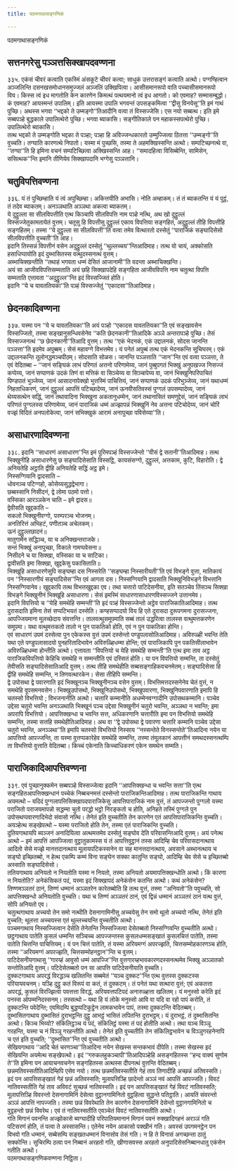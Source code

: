 ```yaml
---
title: पठमगाथासङ्गणिकं

---
```

पठमगाथासङ्गणिकं  


## सत्तनगरेसु पञ्ञत्तसिक्खापदवण्णना

३३५. एकंसं चीवरं कत्वाति एकस्मिं अंसकूटे चीवरं कत्वा; साधुकं उत्तरासङ्गं कत्वाति अत्थो। पग्गण्हित्वान अञ्जलिन्ति दसनखसमोधानसमुज्जलं अञ्जलिं उक्खिपित्वा। आसीसमानरूपो वाति पच्चासीसमानरूपो विय। किस्स त्वं इध मागतोति केन कारणेन किमत्थं पत्थयमानो त्वं इध आगतो। को एवमाह? सम्मासम्बुद्धो। कं एवमाह? आयस्मन्तं उपालिम्। इति आयस्मा उपालि भगवन्तं उपसङ्कमित्वा ‘‘द्वीसु विनयेसू’’ति इमं गाथं पुच्छि। अथस्स भगवा ‘‘भद्दको ते उम्मङ्गो’’तिआदीनि वत्वा तं विस्सज्जेसि। एस नयो सब्बत्थ। इति इमे सब्बपञ्हे बुद्धकाले उपालित्थेरो पुच्छि। भगवा ब्याकासि। सङ्गीतिकाले पन महाकस्सपत्थेरो पुच्छि। उपालित्थेरो ब्याकासि।  
तत्थ भद्दको ते उम्मङ्गोति भद्दका ते पञ्हा; पञ्हा हि अविज्जन्धकारतो उम्मुज्जित्वा ठितत्ता ‘‘उम्मङ्गो’’ति वुच्चति। तग्घाति कारणत्थे निपातो। यस्मा मं पुच्छसि, तस्मा ते अहमक्खिस्सन्ति अत्थो। सम्पटिच्छनत्थे वा, ‘‘तग्घा’’ति हि इमिना वचनं सम्पटिच्छित्वा अक्खिस्सन्ति आह। ‘‘समादहित्वा विसिब्बेन्ति, सामिसेन, ससित्थक’’न्ति इमानि तीणियेव सिक्खापदानि भग्गेसु पञ्ञत्तानि।  


## चतुविपत्तिवण्णना

३३६. यं तं पुच्छिम्हाति यं त्वं अपुच्छिम्हा। अकित्तयीति अभासि। नोति अम्हाकम्। तं तं ब्याकतन्ति यं यं पुट्ठं, तं तदेव ब्याकतम्। अनञ्ञथाति अञ्ञथा अकत्वा ब्याकतम्।  
ये दुट्ठुल्ला सा सीलविपत्तीति एत्थ किञ्चापि सीलविपत्ति नाम पञ्हे नत्थि, अथ खो दुट्ठुल्लं विस्सज्जेतुकामतायेतं वुत्तम्। चतूसु हि विपत्तीसु दुट्ठुल्लं एकाय विपत्तिया सङ्गहितं, अदुट्ठुल्लं तीहि विपत्तीहि सङ्गहितम्। तस्मा ‘‘ये दुट्ठुल्ला सा सीलविपत्ती’’ति वत्वा तमेव वित्थारतो दस्सेतुं ‘‘पाराजिकं सङ्घादिसेसो सीलविपत्तीति वुच्चती’’ति आह।  
इदानि तिस्सन्नं विपत्तीनं वसेन अदुट्ठुल्लं दस्सेतुं ‘‘थुल्लच्चय’’न्तिआदिमाह। तत्थ यो चायं, अक्कोसति हसाधिप्पायोति इदं दुब्भासितस्स वत्थुदस्सनत्थं वुत्तम्।  
अब्भाचिक्खन्तीति ‘‘तथाहं भगवता धम्मं देसितं आजानामी’’ति वदन्ता अब्भाचिक्खन्ति।  
अयं सा आजीवविपत्तिसम्मताति अयं छहि सिक्खापदेहि सङ्गहिता आजीवविपत्ति नाम चतुत्था विपत्ति सम्मताति एत्तावता ‘‘अदुट्ठुल्ल’’न्ति इदं विस्सज्जितं होति।  
इदानि ‘‘ये च यावततियका’’ति पञ्हं विस्सज्जेतुं ‘‘एकादसा’’तिआदिमाह।  


## छेदनकादिवण्णना

३३७. यस्मा पन ‘‘ये च यावततियका’’ति अयं पञ्हो ‘‘एकादस यावततियका’’ति एवं सङ्खावसेन विस्सज्जितो, तस्मा सङ्खानुसन्धिवसेनेव ‘‘कति छेदनकानी’’तिआदिके अञ्ञे अन्तरापञ्हे पुच्छि। तेसं विस्सज्जनत्थं ‘‘छ छेदनकानी’’तिआदि वुत्तम्। तत्थ ‘‘एकं भेदनकं, एकं उद्दालनकं, सोदस जानन्ति पञ्ञत्ता’’ति इदमेव अपुब्बम्। सेसं महावग्गे विभत्तमेव। यं पनेतं अपुब्बं तत्थ एकं भेदनकन्ति सूचिघरम्। एकं उद्दालनकन्ति तूलोनद्धमञ्चपीठम्। सोदसाति सोळस। जानन्ति पञ्ञत्ताति ‘‘जान’’न्ति एवं वत्वा पञ्ञत्ता, ते एवं वेदितब्बा – ‘‘जानं सङ्घिकं लाभं परिणतं अत्तनो परिणामेय्य, जानं पुब्बुपगतं भिक्खुं अनुपखज्ज निसज्जं कप्पेय्य, जानं सप्पाणकं उदकं तिणं वा मत्तिकं वा सिञ्चेय्य वा सिञ्चापेय्य वा, जानं भिक्खुनिपरिपाचितं पिण्डपातं भुञ्जेय्य, जानं आसादनापेक्खो भुत्तस्मिं पाचित्तियं, जानं सप्पाणकं उदकं परिभुञ्जेय्य, जानं यथाधम्मं निहताधिकरणं, जानं दुट्ठुल्लं आपत्तिं पटिच्छादेय्य, जानं ऊनवीसतिवस्सं पुग्गलं उपसम्पादेय्य, जानं थेय्यसत्थेन सद्धिं, जानं तथावादिना भिक्खुना अकतानुधम्मेन, जानं तथानासितं समणुद्देसं, जानं सङ्घिकं लाभं परिणतं पुग्गलस्स परिणामेय्य, जानं पाराजिकं धम्मं अज्झापन्नं भिक्खुनिं नेव अत्तना पटिचोदेय्य, जानं चोरिं वज्झं विदितं अनपलोकेत्वा, जानं सभिक्खुकं आरामं अनापुच्छा पविसेय्या’’ति।  


## असाधारणादिवण्णना

३३८. इदानि ‘‘साधारणं असाधारण’’न्ति इमं पुरिमपञ्हं विस्सज्जेन्तो ‘‘वीसं द्वे सतानी’’तिआदिमाह। तत्थ भिक्खुनीहि असाधारणेसु छ सङ्घादिसेसाति विस्सट्ठि, कायसंसग्गो, दुट्ठुल्लं, अत्तकाम, कुटि, विहारोति। द्वे अनियतेहि अट्ठाति द्वीहि अनियतेहि सद्धिं अट्ठ इमे।  
निस्सग्गियानि द्वादसाति –  
धोवनञ्च पटिग्गहो, कोसेय्यसुद्धद्वेभागा।  
छब्बस्सानि निसीदनं, द्वे लोमा पठमो पत्तो।  
वस्सिका आरञ्ञकेन चाति – इमे द्वादस॥  
द्वेवीसति खुद्दकाति –  
सकलो भिक्खुनीवग्गो, परम्परञ्च भोजनम्।  
अनतिरित्तं अभिहटं, पणीतञ्च अचेलकम्।  
ऊनं दुट्ठुल्लछादनं॥  
मातुगामेन सद्धिञ्च, या च अनिक्खन्तराजके।  
सन्तं भिक्खुं अनापुच्छा, विकाले गामप्पवेसना॥  
निसीदने च या सिक्खा, वस्सिका या च साटिका।  
द्वावीसति इमा सिक्खा, खुद्दकेसु पकासिताति॥  
भिक्खूहि असाधारणेसुपि सङ्घम्हा दस निस्सरेति ‘‘सङ्घम्हा निस्सारीयती’’ति एवं विभङ्गे वुत्ता, मातिकायं पन ‘‘निस्सारणीयं सङ्घादिसेस’’न्ति एवं आगता दस। निस्सग्गियानि द्वादसाति भिक्खुनिविभङ्गे विभत्तानि निस्सग्गियानेव। खुद्दकापि तत्थ विभत्तखुद्दका एव। तथा चत्तारो पाटिदेसनीया, इति सतञ्चेव तिंसञ्च सिक्खा विभङ्गे भिक्खुनीनं भिक्खूहि असाधारणा। सेसं इमस्मिं साधारणासाधारणविस्सज्जने उत्तानमेव।  
इदानि विपत्तियो च ‘‘येहि समथेहि सम्मन्ती’’ति इदं पञ्हं विस्सज्जेन्तो अट्ठेव पाराजिकातिआदिमाह। तत्थ दुरासदाति इमिना तेसं सप्पटिभयतं दस्सेति। कण्हसप्पादयो विय हि एते दुरासदा दुरूपगमना दुरासज्जना, आपज्जियमाना मूलच्छेदाय संवत्तन्ति। तालवत्थुसमूपमाति सब्बं तालं उद्धरित्वा तालस्स वत्थुमत्तकरणेन समूपमा। यथा वत्थुमत्तकतो तालो न पुन पाकतिको होति, एवं न पुन पाकतिका होन्ति।  
एवं साधारणं उपमं दस्सेत्वा पुन एकेकस्स वुत्तं उपमं दस्सेन्तो पण्डुपलासोतिआदिमाह। अविरुळ्ही भवन्ति तेति यथा एते पण्डुपलासादयो पुनहरितादिभावेन अविरुळ्हिधम्मा होन्ति; एवं पाराजिकापि पुन पकतिसीलाभावेन अविरुळ्हिधम्मा होन्तीति अत्थो। एत्तावता ‘‘विपत्तियो च येहि समथेहि सम्मन्ती’’ति एत्थ इमा ताव अट्ठ पाराजिकविपत्तियो केहिचि समथेहि न सम्मन्तीति एवं दस्सितं होति। या पन विपत्तियो सम्मन्ति, ता दस्सेतुं तेवीसति सङ्घादिसेसातिआदि वुत्तम्। तत्थ तीहि समथेहीति सब्बसङ्गाहिकवचनमेतम्। सङ्घादिसेसा हि द्वीहि समथेहि सम्मन्ति, न तिणवत्थारकेन। सेसा तीहिपि सम्मन्ति।  
द्वे उपोसथा द्वे पवारणाति इदं भिक्खूनञ्च भिक्खुनीनञ्च वसेन वुत्तम्। विभत्तिमत्तदस्सनेनेव चेतं वुत्तं, न समथेहि वूपसमनवसेन। भिक्खुउपोसथो, भिक्खुनिउपोसथो, भिक्खुपवारणा, भिक्खुनिपवारणाति इमापि हि चतस्सो विभत्तियो ; विभजनानीति अत्थो। चत्तारि कम्मानीति अधम्मेनवग्गादीनि उपोसथकम्मानि। पञ्चेव उद्देसा चतुरो भवन्ति अनञ्ञथाति भिक्खूनं पञ्च उद्देसा भिक्खुनीनं चतुरो भवन्ति, अञ्ञथा न भवन्ति; इमा अपरापि विभत्तियो। आपत्तिक्खन्धा च भवन्ति सत्त, अधिकरणानि चत्तारीति इमा पन विभत्तियो समथेहि सम्मन्ति, तस्मा सत्तहि समथेहीतिआदिमाह। अथ वा ‘‘द्वे उपोसथा द्वे पवारणा चत्तारि कम्मानि पञ्चेव उद्देसा चतुरो भवन्ति, अनञ्ञथा’’ति इमापि चतस्सो विभत्तियो निस्साय ‘‘नस्सन्तेते विनस्सन्तेते’’तिआदिना नयेन या आपत्तियो आपज्जन्ति, ता यस्मा वुत्तप्पकारेहेव समथेहि सम्मन्ति, तस्मा तंमूलकानं आपत्तीनं समथदस्सनत्थम्पि ता विभत्तियो वुत्ताति वेदितब्बा। किच्चं एकेनाति किच्चाधिकरणं एकेन समथेन सम्मति।  


## पाराजिकादिआपत्तिवण्णना

३३९. एवं पुच्छानुक्कमेन सब्बपञ्हे विस्सज्जेत्वा इदानि ‘‘आपत्तिक्खन्धा च भवन्ति सत्ता’’ति एत्थ सङ्गहितआपत्तिक्खन्धानं पच्चेकं निब्बचनमत्तं दस्सेन्तो पाराजिकन्तिआदिमाह। तत्थ पाराजिकन्ति गाथाय अयमत्थो – यदिदं पुग्गलापत्तिसिक्खापदपाराजिकेसु आपत्तिपाराजिकं नाम वुत्तं, तं आपज्जन्तो पुग्गलो यस्मा पराजितो पराजयमापन्नो सद्धम्मा चुतो परद्धो भट्ठो निरङ्कतो च होति, अनिहते तस्मिं पुग्गले पुन उपोसथप्पवारणादिभेदो संवासो नत्थि। तेनेतं इति वुच्चतीति तेन कारणेन एतं आपत्तिपाराजिकन्ति वुच्चति। अयञ्हेत्थ सङ्खेपत्थो – यस्मा पराजितो होति तेन, तस्मा एतं पाराजिकन्ति वुच्चति।  
दुतियगाथायपि ब्यञ्जनं अनादियित्वा अत्थमत्तमेव दस्सेतुं सङ्घोव देति परिवासन्तिआदि वुत्तम्। अयं पनेत्थ अत्थो – इमं आपत्तिं आपज्जित्वा वुट्ठातुकामस्स यं तं आपत्तिवुट्ठानं तस्स आदिम्हि चेव परिवासदानत्थाय आदितो सेसे मज्झे मानत्तदानत्थाय मूलायपटिकस्सनेन वा सह मानत्तदानत्थाय, अवसाने अब्भानत्थाय च सङ्घो इच्छितब्बो, न हेत्थ एकम्पि कम्मं विना सङ्घेन सक्का कातुन्ति सङ्घो, आदिम्हि चेव सेसे च इच्छितब्बो अस्साति सङ्घादिसेसो।  
ततियगाथाय अनियतो न नियतोति यस्मा न नियतो, तस्मा अनियतो अयमापत्तिक्खन्धोति अत्थो। किं कारणा न नियतोति? अनेकंसिकतं पदं, यस्मा इदं सिक्खापदं अनेकंसेन कतन्ति अत्थो। कथं अनेकंसेन? तिण्णमञ्ञतरं ठानं, तिण्णं धम्मानं अञ्ञतरेन कारेतब्बोति हि तत्थ वुत्तं, तस्मा ‘‘अनियतो’’ति पवुच्चति, सो आपत्तिक्खन्धो अनियतोति वुच्चति। यथा च तिण्णं अञ्ञतरं ठानं, एवं द्विन्नं धम्मानं अञ्ञतरं ठानं यत्थ वुत्तं, सोपि अनियतो एव।  
चतुत्थगाथाय अच्चयो तेन समो नत्थीति देसनागामिनीसु अच्चयेसु तेन समो थूलो अच्चयो नत्थि, तेनेतं इति वुच्चति; थूलत्ता अच्चयस्स एतं थुल्लच्चयन्ति वुच्चतीति अत्थो।  
पञ्चमगाथाय निस्सज्जित्वान देसेति तेनेतन्ति निस्सज्जित्वा देसेतब्बतो निस्सग्गियन्ति वुच्चतीति अत्थो।  
छट्ठगाथाय पातेति कुसलं धम्मन्ति सञ्चिच्च आपज्जन्तस्स कुसलधम्मसङ्खातं कुसलचित्तं पातेति, तस्मा पातेति चित्तन्ति पाचित्तियम्। यं पन चित्तं पातेति, तं यस्मा अरियमग्गं अपरज्झति, चित्तसम्मोहकारणञ्च होति, तस्मा ‘‘अरियमग्गं अपरज्झति, चित्तसम्मोहनट्ठान’’न्ति च वुत्तम्।  
पाटिदेसनीयगाथासु ‘‘गारय्हं आवुसो धम्मं आपज्जि’’न्ति वुत्तगारय्हभावकारणदस्सनत्थमेव भिक्खु अञ्ञातको सन्तोतिआदि वुत्तम्। पटिदेसेतब्बतो पन सा आपत्ति पाटिदेसनीयाति वुच्चति।  
दुक्कटगाथाय अपरद्धं विरद्धञ्च खलितन्ति सब्बमेतं ‘‘यञ्च दुक्कट’’न्ति एत्थ वुत्तस्स दुक्कटस्स परियायवचनम्। यञ्हि दुट्ठु कतं विरूपं वा कतं, तं दुक्कटम्। तं पनेतं यथा सत्थारा वुत्तं; एवं अकतत्ता अपरद्धं, कुसलं विरज्झित्वा पवत्तत्ता विरद्धं, अरियवत्तपटिपदं अनारुळ्हत्ता खलितम्। यं मनुस्सो करेति इदं पनस्स ओपम्मनिदस्सनम्। तस्सत्थो – यथा हि यं लोके मनुस्सो आवि वा यदि वा रहो पापं करोति, तं दुक्कटन्ति पवेदेन्ति; एवमिदम्पि बुद्धप्पटिकुट्ठेन लामकभावेन पापं, तस्मा दुक्कटन्ति वेदितब्बम्।  
दुब्भासितगाथाय दुब्भासितं दुराभट्ठन्ति दुट्ठु आभट्ठं भासितं लपितन्ति दुराभट्ठम्। यं दुराभट्ठं, तं दुब्भासितन्ति अत्थो। किञ्च भिय्यो? संकिलिट्ठञ्च यं पदं, संकिलिट्ठं यस्मा तं पदं होतीति अत्थो। तथा यञ्च विञ्ञू गरहन्ति, यस्मा च नं विञ्ञू गरहन्तीति अत्थो। तेनेतं इति वुच्चतीति तेन संकिलिट्ठभावेन च विञ्ञुगरहनेनापि च एतं इति वुच्चति; ‘‘दुब्भासित’’न्ति एवं वुच्चतीति अत्थो।  
सेखियगाथाय ‘‘आदि चेतं चरणञ्चा’’तिआदिना नयेन सेखस्स सन्तकभावं दीपेति। तस्मा सेखस्स इदं सेखियन्ति अयमेत्थ सङ्खेपत्थो। इदं ‘‘गरुकलहुकञ्चापी’’तिआदिपञ्हेहि असङ्गहितस्स ‘‘हन्द वाक्यं सुणोम ते’’ति इमिना पन आयाचनवचनेन सङ्गहितस्स अत्थस्स दीपनत्थं वुत्तन्ति वेदितब्बम्।  
छन्नमतिवस्सतीतिआदिम्हिपि एसेव नयो। तत्थ छन्नमतिवस्सतीति गेहं ताव तिणादीहि अच्छन्नं अतिवस्सति। इदं पन आपत्तिसङ्खातं गेहं छन्नं अतिवस्सति; मूलापत्तिञ्हि छादेन्तो अञ्ञं नवं आपत्तिं आपज्जति। विवटं नातिवस्सतीति गेहं ताव अविवटं सुच्छन्नं नातिवस्सति। इदं पन आपत्तिसङ्खातं गेहं विवटं नातिवस्सति; मूलापत्तिञ्हि विवरन्तो देसनागामिनिं देसेत्वा वुट्ठानगामिनितो वुट्ठहित्वा सुद्धन्ते पतिट्ठाति। आयतिं संवरन्तो अञ्ञं आपत्तिं नापज्जति। तस्मा छन्नं विवरेथाति तेन कारणेन देसनागामिनिं देसेन्तो वुट्ठानगामिनितो च वुट्ठहन्तो छन्नं विवरेथ। एवं तं नातिवस्सतीति एवञ्चेतं विवटं नातिवस्सतीति अत्थो।  
गति मिगानं पवनन्ति अज्झोकासे ब्यग्घादीहि परिपातियमानानं मिगानं पवनं रुक्खादिगहनं अरञ्ञं गति पटिसरणं होति, तं पत्वा ते अस्सासन्ति। एतेनेव नयेन आकासो पक्खीनं गति। अवस्सं उपगमनट्ठेन पन विभवो गति धम्मानं, सब्बेसम्पि सङ्खतधम्मानं विनासोव तेसं गति। न हि ते विनासं अगच्छन्ता ठातुं सक्कोन्ति। सुचिरम्पि ठत्वा पन निब्बानं अरहतो गति, खीणासवस्स अरहतो अनुपादिसेसनिब्बानधातु एकंसेन गतीति अत्थो।  
पठमगाथासङ्गणिकवण्णना निट्ठिता।  